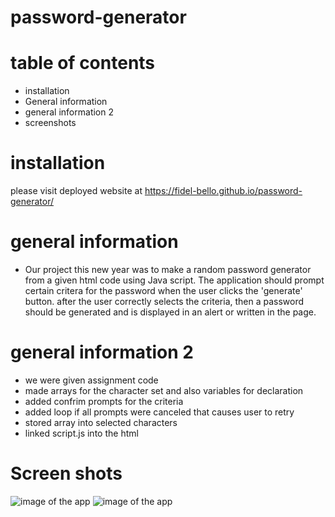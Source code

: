 # password-generator

# table of contents

* installation
* General information
* general information 2
* screenshots
# installation
please visit deployed website at https://fidel-bello.github.io/password-generator/
# general information

* Our project this new year was to make a random password generator from a given html code using Java script. The application should prompt certain critera for the password when the user clicks the 'generate' button. after the user correctly selects the criteria, then a password should be generated and is displayed in an alert or written in the page.

# general information 2

* we were given assignment code
* made arrays for the character set and also variables for declaration
* added confrim prompts for the criteria
* added loop if all prompts were canceled that causes user to retry
* stored array into selected characters
* linked script.js into the html

# Screen shots

![image of the app](https://user-images.githubusercontent.com/73322116/103941339-b2ff7980-50fc-11eb-95f1-92342f4e5c87.png)
![image of the app](https://user-images.githubusercontent.com/73322116/103941422-cf031b00-50fc-11eb-9788-20dfefa4f353.png)